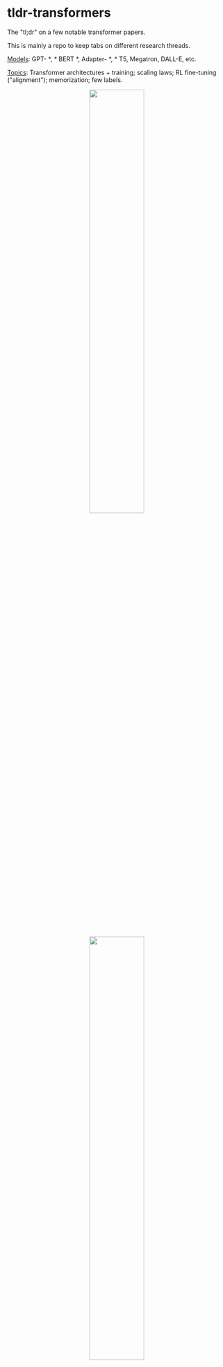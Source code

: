 # tldr-transformers

The "tl;dr" on a few notable transformer papers. 

This is mainly a repo to keep tabs on different research threads. 

<ins>Models</ins>: GPT- *, * BERT *, Adapter- *, * T5, Megatron, DALL-E, etc.

<ins>Topics</ins>: Transformer architectures + training; scaling laws; RL fine-tuning ("alignment"); memorization; few labels.

<p float="left">
<p align="middle">
  <img src="assets/bert_fig1.png" width="50%" />
  <img src="assets/t5_fig1_clipped.png" width="50%" />
</p>

<div align="center"> 
<b>BERT</b> and <b>T5</b> (art from the original papers)
</div>
<p>
  &nbsp
  &nbsp
  &nbsp
</p> 

Each set of notes includes links to the paper, the original code implementation (if available) and the Huggingface :hugs: implementation.  

<ins>Here are some examples</ins> ---> [t5](notes/t5.md), [byt5](notes/byt5.md), [deduping transformer training sets](notes/dedup.md).

This repo also includes a [table](notes/bigtable.md) quantifying the differences across transformer papers <ins>all in one table</ins>.   

The transformers papers are presented somewhat chronologically below. Go to the ":point_right: Notes :point_left:" column below to find the notes for each paper.  

## Contents

- [Quick Note](#Quick_Note)
- [Motivation](#Motivation)
- [Papers::Transformer Papers](#Models)
- [Papers::1 Table To Rule Them All](#BigTable)
- [Papers::Alignment Papers](#Alignment)
- [Papers::Scaling Law Papers](#Scaling)
- [Papers::LM Memorization Papers](#Memorization)
- [Papers::Limited Label Learning Papers](#FewLabels)
- [How To Contribute](#Contribute)
- [How To Point Our Errors](#Errata)
- [Citation](#Citation)
- [License](#License)

## Quick_Note 

This is *not* an intro to deep learning in NLP. If you are looking for that, I recommend one of the following: [Fast AI's course](https://www.fast.ai/2019/07/08/fastai-nlp/), [one of the Coursera courses](https://www.coursera.org/specializations/natural-language-processing), or [maybe this old thing](https://github.com/will-thompson-k/deeplearning-nlp-models). Come here after that.

## Motivation

With the explosion in papers on all things Transformers the past few years, it seems useful to catalog the salient features/results/insights of each paper in a digestible format. Hence this repo.

## Models

| Model   | Year   | Institute  | Paper   | :point_right: Notes :point_left:   | Original Code    |  Huggingface :hugs: |   Other Repo |
|    :----:   |     :----:   |    :----:   |   :----:   |    :----:   |    :----:   |    :----:   |    :----:   | 
|Transformer   |  2017  | Google|[Attention is All You Need](https://arxiv.org/abs/1706.03762)  | Skipped, too many good write-ups: <ul><li> [Harvard NLP Group](http://nlp.seas.harvard.edu/2018/04/03/attention.html) </li><li> [Jay Alammar](http://jalammar.github.io/illustrated-transformer/) </li><li> [Lilian Weng](https://lilianweng.github.io/lil-log/2018/06/24/attention-attention.html) </li><li> [Something old](https://github.com/will-thompson-k/deeplearning-nlp-models/blob/master/notebooks/transformer/README.md) </li></ul>  | |  ? | |
|GPT-3   |  2018  | OpenAI|[Language Models are Unsupervised Multitask Learners](https://cdn.openai.com/better-language-models/language_models_are_unsupervised_multitask_learners.pdf)  |  To-Do | X |  X | |
|GPT-J-6B   |  2021  | EleutherAI | [GPT-J-6B: 6B Jax-Based Transformer (**public GPT-3**)](https://arankomatsuzaki.wordpress.com/2021/06/04/gpt-j/)  | X | [here](https://github.com/kingoflolz/mesh-transformer-jax) |  x | x |
|BERT   |  2018  | Google|[BERT: Pre-training of Deep Bidirectional Transformers for Language Understanding](https://arxiv.org/abs/1810.04805)  | [BERT notes](notes/bert.md)  | [here](https://github.com/google-research/bert) |  [here](https://huggingface.co/transformers/model_doc/bert.html)  | |
|DistilBERT   |  2019  | Huggingface |[DistilBERT, a distilled version of BERT: smaller, faster, cheaper and lighter](https://arxiv.org/abs/1910.01108)| [DistilBERT notes](notes/distilbert.md)   | |  [here](https://huggingface.co/transformers/model_doc/distilbert.html)  | |
|ALBERT   |  2019  | Google/Toyota |[ALBERT: A Lite BERT for Self-supervised Learning of Language Representations](https://arxiv.org/abs/1909.11942)  |  [ALBERT notes](notes/albert.md) | [here](https://github.com/google-research/albert) |  [here](https://huggingface.co/transformers/model_doc/albert.html)  | |
|RoBERTa   |  2019  |  Facebook|[RoBERTa: A Robustly Optimized BERT Pretraining Approach](https://arxiv.org/abs/1907.11692)  | [RoBERTa notes](notes/roberta.md)   | [here](https://github.com/pytorch/fairseq/blob/master/examples/roberta/README.md) |  [here](https://huggingface.co/transformers/model_doc/roberta.html)  | |
|BART   |  2019  | Facebook |[BART: Denoising Sequence-to-Sequence Pre-training for Natural Language Generation, Translation, and Comprehension](https://arxiv.org/abs/1910.13461)  | [BART notes](notes/bart.md) | [here](https://github.com/pytorch/fairseq/blob/master/examples/bart/README.md) |  [here](https://huggingface.co/transformers/model_doc/bart.html)  |
|T5  |  2019  |  Google|[Exploring the Limits of Transfer Learning with a Unified Text-to-Text Transformer](https://arxiv.org/abs/1910.10683)  | [T5 notes](notes/t5.md)  | [here](https://github.com/google-research/text-to-text-transfer-transformer) |  [here](https://huggingface.co/transformers/model_doc/t5.html)  | |
|Adapter-BERT |  2019  |  Google|[Parameter-Efficient Transfer Learning for NLP](https://arxiv.org/abs/1902.00751)  | [Adapter-BERT notes](notes/adapter_bert.md)  | [here](https://github.com/google-research/adapter-bert) |  -  | [here](https://github.com/Adapter-Hub/adapter-transformers)|
|Megatron-LM |  2019  |  NVIDIA |[Megatron-LM: Training Multi-Billion Parameter Language Models Using Model Parallelism](https://arxiv.org/abs/1909.08053)  | [Megatron notes](notes/megatron.md) | [here](https://github.com/NVIDIA/Megatron-LM) |  -  | [here](https://github.com/Adapter-Hub/adapter-transformers)|
|Reformer  |  2020  | Google |[Reformer: The Efficient Transformer](https://arxiv.org/abs/2001.04451)  | [Reformer notes](notes/reformer.md) | |  [here](https://huggingface.co/transformers/model_doc/reformer.html)  | |
|byT5  |  2021  | Google |[ByT5: Towards a token-free future with pre-trained byte-to-byte models](https://arxiv.org/abs/2105.13626)  | [ByT5 notes](notes/byt5.md) | [here](https://github.com/google-research/byt5) |  [here](https://huggingface.co/transformers/model_doc/byt5.html)  | |
|CLIP |  2021  | OpenAI |[Learning Transferable Visual Models From Natural Language Supervision](https://arxiv.org/abs/2103.00020)  |  [CLIP notes](notes/clip.md) | [here](https://github.com/openai/CLIP) |  [here](https://huggingface.co/transformers/model_doc/clip.html)  | |
|DALL-E  |  2021  | OpenAI|[Zero-Shot Text-to-Image Generation](https://arxiv.org/abs/2102.12092)  | [DALL-E notes](notes/dalle.md)| [here](https://github.com/openai/DALL-E) | -  | |
|Codex  |  2021  | OpenAI|[Evaluating Large Language Models Trained on Code](https://arxiv.org/pdf/2107.03374.pdf)  | [Codex notes](notes/codex.md) | X | -  | |


## BigTable

All of the table summaries found ^ collapsed into one really big table [here](notes/bigtable.md).


## Alignment

| Paper   | Year   | Institute | :point_right: Notes :point_left:     | Codes |
|    :----:   |     :----:   |    :----:   |  :----:   |    :----:   |
| [Fine-Tuning Language Models from Human Preferences](https://arxiv.org/pdf/1909.08593.pdf)| 2019| OpenAI | [Human pref notes](notes/human-pref.md)| None|


## Scaling

| Paper   | Year   | Institute | :point_right: Notes :point_left:     | Codes |
|    :----:   |     :----:   |    :----:   |  :----:   |    :----:   |
| [Scaling Laws for Neural Language Models](https://arxiv.org/abs/2001.08361)| 2020 | OpenAI | [Scaling laws notes](notes/scaling-laws.md)| None|

## Memorization

| Paper   | Year   | Institute | :point_right: Notes :point_left:     | Codes |
|    :----:   |     :----:   |    :----:   |  :----:   |    :----:   |
| [Extracting Training Data from Large Language Models](https://arxiv.org/abs/2012.07805)| 2021 | Google et al. | To-Do | None|
| [Deduplicating Training Data Makes Language Models Better](https://arxiv.org/abs/2107.06499)| 2021 | Google et al. | [Dedup notes](notes/dedup.md)| None|


## FewLabels

| Paper   | Year   | Institute | :point_right: Notes :point_left:     | Codes |
|    :----:   |     :----:   |    :----:   |  :----:   |    :----:   |
| [An Empirical Survey of Data Augmentation for Limited Data Learning in NLP](https://arxiv.org/abs/2106.07499)| 2021 | GIT/UNC | To-Do | None|
| [Learning with fewer labeled examples](https://colinraffel.com/publications/probml2021learning.pdf)| 2021 | Kevin Murphy & Colin Raffel (Preprint: "Probabilistic Machine Learning", Chapter 19) | Worth a read, won't summarize here. | None|

## Contribute

If you are interested in contributing to this repo, feel free to do the following:

1. Fork the repo.
2. Create a Draft PR with the paper of interest (to prevent "in-flight" issues).
3. Use the suggested [template](notes/TEMPLATE.md) to write your "tl;dr". If it's an architecture paper, you may also want to add to the larger table [here](notes/bigtable.md).
4. Submit your PR.

## Errata

Undoubtedly there is information that is incorrect here. Please open an Issue and point it out.

## Citation

```python
@misc{cliff-notes-transformers,
  author = {Thompson, Will},
  url = {https://github.com/will-thompson-k/cliff-notes-transformers},
  year = {2021}
}
```

For the notes above, I've linked the original papers.

## License

MIT
